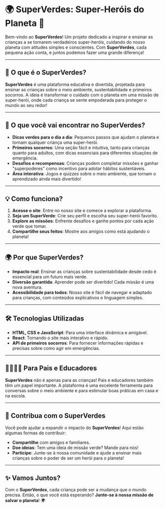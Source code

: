 # 🌍 SuperVerdes: Super-Heróis do Planeta 🌱

Bem-vindo ao **SuperVerdes**! Um projeto dedicado a inspirar e ensinar as crianças a se tornarem verdadeiros super-heróis, cuidando do nosso planeta com atitudes simples e conscientes. Com **SuperVerdes**, cada pequena ação conta, e juntos podemos fazer uma grande diferença!

---

## 🎯 O que é o SuperVerdes?

**SuperVerdes** é uma plataforma educativa e divertida, projetada para ensinar as crianças sobre o meio ambiente, sustentabilidade e primeiros socorros. A ideia é transformar o cuidado com o planeta em uma missão de super-herói, onde cada criança se sente empoderada para proteger o mundo ao seu redor!

---

## 🌿 O que você vai encontrar no SuperVerdes?

- **Dicas verdes para o dia a dia**: Pequenos passos que ajudam o planeta e tornam qualquer criança uma super-herói. 
- **Primeiros socorros**: Uma seção fácil e intuitiva, tanto para crianças quanto para adultos, com dicas essenciais para diferentes situações de emergência.
- **Desafios e recompensas**: Crianças podem completar missões e ganhar "superpoderes" como incentivo para adotar hábitos sustentáveis.
- **Área interativa**: Jogos e quizzes sobre o meio ambiente, que tornam o aprendizado ainda mais divertido!

---

## 💡 Como funciona?

1. **Acesse o site**: Entre no nosso site e comece a explorar a plataforma.
2. **Seja um SuperVerde**: Crie seu perfil e escolha seu super-herói favorito.
3. **Explore as missões**: Enfrente desafios e ganhe pontos por cada ação verde que tomar.
4. **Compartilhe seus feitos**: Mostre aos amigos como está ajudando o planeta!

---

## 🌍 Por que SuperVerdes?

- **Impacto real**: Ensinar as crianças sobre sustentabilidade desde cedo é essencial para um futuro mais verde.
- **Diversão garantida**: Aprender pode ser divertido! Cada missão é uma nova aventura.
- **Acessibilidade para todos**: Nosso site é fácil de navegar e adaptado para crianças, com conteúdos explicativos e linguagem simples.

---

## 🛠 Tecnologias Utilizadas

- **HTML, CSS e JavaScript**: Para uma interface dinâmica e amigável.
- **React**: Tornando o site mais interativo e rápido.
- **API de primeiros socorros**: Para fornecer informações rápidas e precisas sobre como agir em emergências.

---

## 👨‍👩‍👧‍👦 Para Pais e Educadores

**SuperVerdes** não é apenas para as crianças! Pais e educadores também têm um papel importante. A plataforma é uma excelente ferramenta para conversas sobre o meio ambiente e para estimular boas práticas em casa e na escola.

---

## 📢 Contribua com o SuperVerdes

Você pode ajudar a expandir o impacto do **SuperVerdes**! Aqui estão algumas formas de contribuir:

- **Compartilhe** com amigos e familiares.
- **Doe ideias**: Tem uma ideia de missão verde? Mande para nós!
- **Participe**: Junte-se à nossa comunidade e ajude a ensinar mais crianças sobre o poder de ser um herói para o planeta!

---

## ✨ Vamos Juntos?

Com o **SuperVerdes**, cada criança pode ser a mudança que o mundo precisa. Então, o que você está esperando? **Junte-se à nossa missão de salvar o planeta**! 🌍
